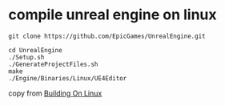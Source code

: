 # compile unreal engine on linux

``` shell
git clone https://github.com/EpicGames/UnrealEngine.git

cd UnrealEngine
./Setup.sh
./GenerateProjectFiles.sh
make
./Engine/Binaries/Linux/UE4Editor
```
copy from [Building On Linux](https://michaeljcole.github.io/wiki.unrealengine.com/Building_On_Linux/)
